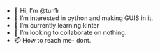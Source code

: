 - 👋 Hi, I’m @tun1r
- 👀 I’m interested in python and making GUIS in it.
- 🌱 I’m currently learning kinter
- 💞️ I’m looking to collaborate on nothing.
- 📫 How to reach me- dont.

<!---
tun1r/tun1r is a ✨ special ✨ repository because its `README.md` (this file) appears on your GitHub profile.
You can click the Preview link to take a look at your changes.
--->
